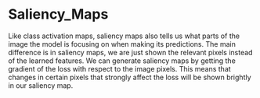 # Saliency_Maps
Like class activation maps, saliency maps also tells us what parts of the image the model is focusing on when making its predictions.  The main difference is in saliency maps, we are just shown the relevant pixels instead of the learned features. We can generate saliency maps by getting the gradient of the loss with respect to the image pixels. This means that changes in certain pixels that strongly affect the loss will be shown brightly in our saliency map.
